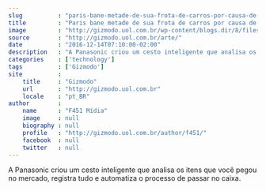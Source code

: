 ```yaml
---
slug          : "paris-bane-metade-de-sua-frota-de-carros-por-causa-de-poluicao"
title         : "Paris bane metade de sua frota de carros por causa de poluição"
image         : "http://gizmodo.uol.com.br/wp-content/blogs.dir/8/files/2016/12/obra-photoshop-vermeer.jpg"
source        : "http://gizmodo.uol.com.br/arte/"
date          : "2016-12-14T07:10:00-02:00"
description   : "A Panasonic criou um cesto inteligente que analisa os itens que você pegou no mercado, registra tudo e automatiza o processo de passar no caixa."
categories    : ['technology']
tags          : ['Gizmodo']
site          :
    title     : "Gizmodo"
    url       : "http://gizmodo.uol.com.br"
    locale    : "pt_BR"
author        :
    name      : "F451 Mídia"
    image     : null
    biography : null
    profile   : "http://gizmodo.uol.com.br/author/f451/"
    facebook  : null
    twitter   : null
---
```


A Panasonic criou um cesto inteligente que analisa os itens que você pegou no mercado, registra tudo e automatiza o processo de passar no caixa.

